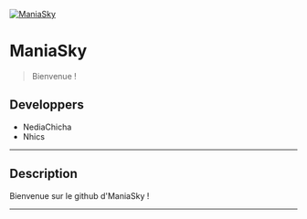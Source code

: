 <a href="https://discord.gg/maniasky"><img src="" title="ManiaSky" alt="ManiaSky"></a>

# ManiaSky

> Bienvenue !

## Developpers

- NediaChicha
- Nhics

---

## Description

Bienvenue sur le github d'ManiaSky !


---
